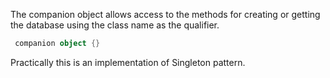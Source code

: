 The companion object allows access to the methods for creating or getting the database using the class name as the qualifier.

```kotlin
 companion object {}
```

Practically this is an implementation of Singleton pattern.
